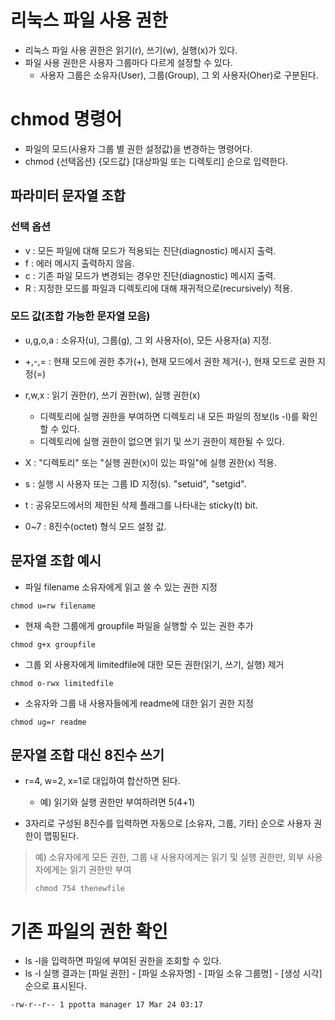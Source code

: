 # 리눅스 파일 사용 권한

- 리눅스 파일 사용 권한은 읽기(r), 쓰기(w), 실행(x)가 있다.
- 파일 사용 권한은 사용자 그룹마다 다르게 설정할 수 있다.
    - 사용자 그룹은 소유자(User), 그룹(Group), 그 외 사용자(Oher)로 구분된다.

# chmod 명령어

- 파일의 모드(사용자 그룹 별 권한 설정값)을 변경하는 명령어다.
- chmod {선택옵션} {모드값} \[대상파일 또는 디렉토리] 순으로 입력한다.

## 파라미터 문자열 조합

### 선택 옵션

- v : 모든 파일에 대해 모드가 적용되는 진단(diagnostic) 메시지 출력.
- f : 에러 메시지 출력하지 않음.
- c : 기존 파일 모드가 변경되는 경우만 진단(diagnostic) 메시지 출력.
- R : 지정한 모드를 파일과 디렉토리에 대해 재귀적으로(recursively) 적용.

### 모드 값(조합 가능한 문자열 모음)

- u,g,o,a : 소유자(u), 그룹(g), 그 외 사용자(o), 모든 사용자(a) 지정.
- +,-,=   : 현재 모드에 권한 추가(+), 현재 모드에서 권한 제거(-), 현재 모드로 권한 지정(=)
- r,w,x   : 읽기 권한(r), 쓰기 권한(w), 실행 권한(x)
    - 디렉토리에 실행 권한을 부여하면 디렉토리 내 모든 파일의 정보(ls -l)를 확인할 수 있다.
    - 디렉토리에 실행 권한이 없으면 읽기 및 쓰기 권한이 제한될 수 있다.

- X       : "디렉토리" 또는 "실행 권한(x)이 있는 파일"에 실행 권한(x) 적용.
- s       : 실행 시 사용자 또는 그룹 ID 지정(s). "setuid", "setgid".
- t       : 공유모드에서의 제한된 삭제 플래그를 나타내는 sticky(t) bit.
- 0~7     : 8진수(octet) 형식 모드 설정 값.

## 문자열 조합 예시

- 파일 filename 소유자에게 읽고 쓸 수 있는 권한 지정

```
chmod u=rw filename
```

- 현재 속한 그룹에게 groupfile 파일을 실행할 수 있는 권한 추가

```
chmod g+x groupfile
```

- 그룹 외 사용자에게 limitedfile에 대한 모든 권한(읽기, 쓰기, 실행) 제거

```
chmod o-rwx limitedfile
```

- 소유자와 그룹 내 사용자들에게 readme에 대한 읽기 권한 지정

```
chmod ug=r readme
```

## 문자열 조합 대신 8진수 쓰기

- r=4, w=2, x=1로 대입하여 합산하면 된다.
    - 예) 읽기와 실행 권한만 부여하려면 5(4+1)

- 3자리로 구성된 8진수를 입력하면 자동으로 \[소유자, 그룹, 기타] 순으로 사용자 권한이 맵핑된다.

> 예) 소유자에게 모든 권한, 그룹 내 사용자에게는 읽기 및 실행 권한만, 외부 사용자에게는 읽기 권한만 부여
>
>```
>chmod 754 thenewfile
>```

# 기존 파일의 권한 확인

- ls -l을 입력하면 파일에 부여된 권한을 조회할 수 있다.
- ls -l 실행 결과는 \[파일 권한] - \[파일 소유자명] - \[파일 소유 그룹명] - \[생성 시각] 순으로 표시된다.

```linux
-rw-r--r-- 1 ppotta manager 17 Mar 24 03:17 
```